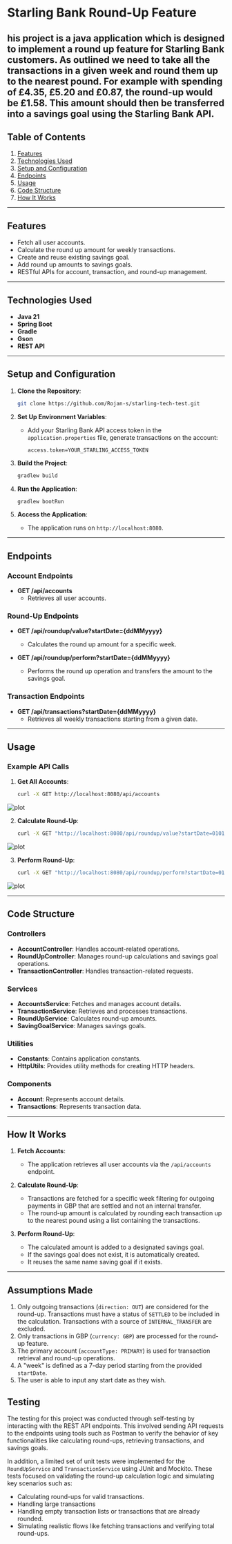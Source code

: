 
# Starling Bank Round-Up Feature

his project is a java application which is designed to implement a round up feature for Starling Bank customers. 
As outlined we need to take all the transactions in a given week and round them up to the nearest
pound. For example with spending of £4.35, £5.20 and £0.87, the round-up would be £1.58.
This amount should then be transferred into a savings goal using the Starling Bank API.
---

## Table of Contents

1. [Features](#features)
2. [Technologies Used](#technologies-used)
3. [Setup and Configuration](#setup-and-configuration)
4. [Endpoints](#endpoints)
5. [Usage](#usage)
6. [Code Structure](#code-structure)
7. [How It Works](#how-it-works)

---

## Features

- Fetch all user accounts.
- Calculate the round up amount for weekly transactions.
- Create and reuse existing savings goal.
- Add round up amounts to savings goals.
- RESTful APIs for account, transaction, and round-up management.

---

## Technologies Used

- **Java 21**
- **Spring Boot**
- **Gradle**
- **Gson**
- **REST API**
---

## Setup and Configuration

1. **Clone the Repository**:
   ```bash
   git clone https://github.com/Rojan-s/starling-tech-test.git
   ```

2. **Set Up Environment Variables**:
    - Add your Starling Bank API access token in the `application.properties` file, generate transactions on the account:
      ```properties
      access.token=YOUR_STARLING_ACCESS_TOKEN
      ```

3. **Build the Project**:
   ```bash
   gradlew build
   ```

4. **Run the Application**:
   ```bash
   gradlew bootRun
   ```

5. **Access the Application**:
    - The application runs on `http://localhost:8080`.

---

## Endpoints

### Account Endpoints
- **GET /api/accounts**
    - Retrieves all user accounts.

### Round-Up Endpoints
- **GET /api/roundup/value?startDate={ddMMyyyy}**
    - Calculates the round up amount for a specific week.

- **GET /api/roundup/perform?startDate={ddMMyyyy}**
    - Performs the round up operation and transfers the amount to the savings goal.

### Transaction Endpoints
- **GET /api/transactions?startDate={ddMMyyyy}**
    - Retrieves all weekly transactions starting from a given date.

---

## Usage

### Example API Calls

1. **Get All Accounts**:
   ```bash
   curl -X GET http://localhost:8080/api/accounts
   ```
![plot](img/account.png)

2. **Calculate Round-Up**:
   ```bash
   curl -X GET "http://localhost:8080/api/roundup/value?startDate=01012025"
   ```
![plot](img/view.png)

3. **Perform Round-Up**:
   ```bash
   curl -X GET "http://localhost:8080/api/roundup/perform?startDate=01012025"
   ```
![plot](img/perform.png)

---

## Code Structure

### Controllers
- **AccountController**: Handles account-related operations.
- **RoundUpController**: Manages round-up calculations and savings goal operations.
- **TransactionController**: Handles transaction-related requests.

### Services
- **AccountsService**: Fetches and manages account details.
- **TransactionService**: Retrieves and processes transactions.
- **RoundUpService**: Calculates round-up amounts.
- **SavingGoalService**: Manages savings goals.

### Utilities
- **Constants**: Contains application constants.
- **HttpUtils**: Provides utility methods for creating HTTP headers.

### Components
- **Account**: Represents account details.
- **Transactions**: Represents transaction data.

---

## How It Works

1. **Fetch Accounts**:
    - The application retrieves all user accounts via the `/api/accounts` endpoint.

2. **Calculate Round-Up**:
    - Transactions are fetched for a specific week filtering for outgoing payments in GBP that are settled and not an internal transfer.
    - The round-up amount is calculated by rounding each transaction up to the nearest pound using a list containing the transactions.

3. **Perform Round-Up**:
    - The calculated amount is added to a designated savings goal.
    - If the savings goal does not exist, it is automatically created.
    - It reuses the same name saving goal if it exists.

---

## Assumptions Made
1. Only outgoing transactions (`direction: OUT`) are considered for the round-up. Transactions must have a status of `SETTLED` to be included in the calculation. Transactions with a source of `INTERNAL_TRANSFER` are excluded.
2. Only transactions in GBP (`currency: GBP`) are processed for the round-up feature.
3. The primary account (`accountType: PRIMARY`) is used for transaction retrieval and round-up operations.
4. A "week" is defined as a 7-day period starting from the provided `startDate`.
5. The user is able to input any start date as they wish.

## Testing
The testing for this project was  conducted through self-testing by interacting with the REST API endpoints. This involved sending API requests to the 
endpoints using tools such as Postman to verify the behavior of key functionalities like calculating round-ups,
retrieving transactions, and savings goals.

In addition, a limited set of unit tests were implemented for the `RoundUpService` and 
`TransactionService` using JUnit and Mockito.
These tests focused on validating the round-up calculation logic and simulating key scenarios such as:
- Calculating round-ups for valid transactions.
- Handling large transactions
- Handling empty transaction lists or transactions that are already rounded.
- Simulating realistic flows like fetching transactions and verifying total round-ups.
